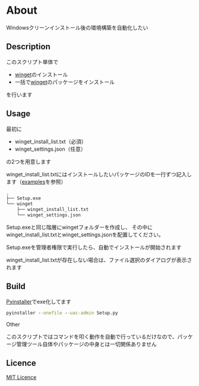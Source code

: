 # About

Windowsクリーンインストール後の環境構築を自動化したい

## Description

[winget]: https://github.com/microsoft/winget-cli

このスクリプト単体で

- [winget][winget]のインストール
- 一括で[winget][winget]のパッケージをインストール

を行います

## Usage

最初に

- winget_install_list.txt（必須）
- winget_settings.json（任意）

の2つを用意します

winget_install_list.txtにはインストールしたいパッケージのIDを一行ずつ記入します（[examples](./examples/winget/winget_install_list.txt)を参照）

```cmd
.
├── Setup.exe
└── winget
    ├── winget_install_list.txt
    └── winget_settings.json
```

Setup.exeと同じ階層にwingetフォルダーを作成し、
その中にwinget_install_list.txtとwinget_settings.jsonを配置してください。

Setup.exeを管理者権限で実行したら、自動でインストールが開始されます

winget_install_list.txtが存在しない場合は、ファイル選択のダイアログが表示されます

## Build

[Pyinstaller](https://github.com/pyinstaller/pyinstaller)でexe化してます

```cmd
pyinstaller --onefile --uac-admin Setup.py
```

Other

このスクリプトではコマンドを叩く動作を自動で行っているだけなので、パッケージ管理ツール自体やパッケージの中身とは一切関係ありません

## Licence

[MIT Licence](https://opensource.org/licenses/MIT)
